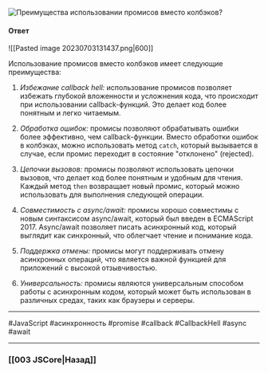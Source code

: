 ![Преимущества использовании промисов вместо колбэков?](https://youtu.be/yvOXvZ8aEFo?t=481)

#### Ответ

![[Pasted image 20230703131437.png|600]]

Использование промисов вместо колбэков имеет следующие преимущества:

1. *Избежание callback hell:* использование промисов позволяет избежать глубокой вложенности и усложнения кода, что происходит при использовании callback-функций. Это делает код более понятным и легко читаемым.
    
2. *Обработка ошибок:* промисы позволяют обрабатывать ошибки более эффективно, чем callback-функции. Вместо обработки ошибок в колбэках, можно использовать метод `catch`, который вызывается в случае, если промис переходит в состояние "отклонено" (rejected).
    
3. *Цепочки вызовов:* промисы позволяют использовать цепочки вызовов, что делает код более понятным и удобным для чтения. Каждый метод `then` возвращает новый промис, который можно использовать для выполнения следующей операции.
    
4. *Совместимость с async/await:* промисы хорошо совместимы с новым синтаксисом async/await, который был введен в ECMAScript 2017. Async/await позволяет писать асинхронный код, который выглядит как синхронный, что облегчает чтение и понимание кода.
    
5. *Поддержка отмены:* промисы могут поддерживать отмену асинхронных операций, что является важной функцией для приложений с высокой отзывчивостью.
    
6. *Универсальность:* промисы являются универсальным способом работы с асинхронным кодом, который может быть использован в различных средах, таких как браузеры и серверы.

___
 #JavaScript #асинхронность #promise #callback #CallbackHell #async #await 

___

### [[003 JSCore|Назад]]